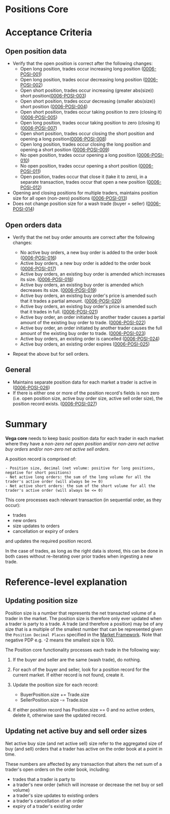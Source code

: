 # Positions Core

# Acceptance Criteria

## Open position data
- Verify that the open position is correct after the following changes:
  - Open long position, trades occur increasing long position (<a name="0006-POSI-001" href="#0006-POSI-001">0006-POSI-001</a>)
  - Open long position, trades occur decreasing long position (<a name="0006-POSI-002" href="#0006-POSI-002">0006-POSI-002</a>)
  - Open short position, trades occur increasing (greater abs(size)) short position(<a name="0006-POSI-003" href="#0006-POSI-003">0006-POSI-003</a>)
  - Open short position, trades occur decreasing (smaller abs(size)) short position (<a name="0006-POSI-004" href="#0006-POSI-004">0006-POSI-004</a>)
  - Open short position, trades occur taking position to zero (closing it) (<a name="0006-POSI-005" href="#0006-POSI-005">0006-POSI-005</a>)
  - Open long position, trades occur taking position to zero (closing it) (<a name="0006-POSI-007" href="#0006-POSI-007">0006-POSI-007</a>)
  - Open short position, trades occur closing the short position and opening a long position(<a name="0006-POSI-008" href="#0006-POSI-008">0006-POSI-008</a>)
  - Open long position, trades occur closing the long position and opening a short position (<a name="0006-POSI-009" href="#0006-POSI-009">0006-POSI-009</a>)
  - No open position, trades occur opening a long position (<a name="0006-POSI-010" href="#0006-POSI-010">0006-POSI-010</a>)
  - No open position, trades occur opening a short position (<a name="0006-POSI-011" href="#0006-POSI-011">0006-POSI-011</a>)
  - Open position, trades occur that close it (take it to zero), in a separate transaction, trades occur that open a new position (<a name="0006-POSI-012" href="#0006-POSI-012">0006-POSI-012</a>)
- Opening and closing positions for multiple traders, maintains position size for all open (non-zero) positions (<a name="0006-POSI-013" href="#0006-POSI-013">0006-POSI-013</a>)
- Does not change position size for a wash trade (buyer = seller) (<a name="0006-POSI-014" href="#0006-POSI-014">0006-POSI-014</a>)

## Open orders data
- Verify that the net buy order amounts are correct after the following changes:
  - No active buy orders, a new buy order is added to the order book (<a name="0006-POSI-016" href="#0006-POSI-016">0006-POSI-016</a>)
  - Active buy orders, a new buy order is added to the order book (<a name="0006-POSI-017" href="#0006-POSI-017">0006-POSI-017</a>)
  - Active buy orders, an existing buy order is amended which increases its size. (<a name="0006-POSI-018" href="#0006-POSI-018">0006-POSI-018</a>)
  - Active buy orders, an existing buy order is amended which decreases its size.  (<a name="0006-POSI-019" href="#0006-POSI-019">0006-POSI-019</a>)
  - Active buy orders, an existing buy order's price is amended such that it trades a partial amount. (<a name="0006-POSI-020" href="#0006-POSI-020">0006-POSI-020</a>)
  - Active buy orders, an existing buy order's price is amended such that it trades in full. (<a name="0006-POSI-021" href="#0006-POSI-021">0006-POSI-021</a>)
  - Active buy order, an order initiated by another trader causes a partial amount of the existing buy order to trade. (<a name="0006-POSI-022" href="#0006-POSI-022">0006-POSI-022</a>)
  - Active buy order, an order initiated by another trader causes the full amount of the existing buy order to trade. (<a name="0006-POSI-023" href="#0006-POSI-023">0006-POSI-023</a>)
  - Active buy orders, an existing order is cancelled (<a name="0006-POSI-024" href="#0006-POSI-024">0006-POSI-024</a>)
  - Active buy orders, an existing order expires (<a name="0006-POSI-025" href="#0006-POSI-025">0006-POSI-025</a>)

- Repeat the above but for sell orders.

## General

- Maintains separate position data for each market a trader is active in (<a name="0006-POSI-026" href="#0006-POSI-026">0006-POSI-026</a>)
- If there is either one or more of the position record's fields is non zero (i.e. open position size, active buy order size, active sell order size), the position record exists. (<a name="0006-POSI-027" href="#0006-POSI-027">0006-POSI-027</a>)

# Summary

**Vega core** needs to keep basic position data for each trader in each market where they have a *non-zero net open position* and/or *non-zero net active buy orders* and/or *non-zero net active sell orders*.

A position record is comprised of:

	- Position size, decimal (net volume: positive for long positions, negative for short positions)
	- Net active long orders: the sum of the long volume for all the trader's active order (will always be >= 0)
	- Net active short orders: the sum of the short volume for all the trader's active order (will always be <= 0)

This core processes each relevant transaction (in sequential order, as they occur):
- trades
- new orders
- size updates to orders
- cancellation or expiry of orders

and updates the required position record. 

In the case of trades, as long as the right data is stored, this can be done in both cases without re-iterating over prior trades when ingesting a new trade.

# Reference-level explanation

## Updating position size

Position size is a number that represents the net transacted volume of a trader in the market. The position size is therefore only ever updated when a trader is party to a trade. A trade (and therefore a position) may be of any size that is a multiple of the smallest number that can be represented given the `Position Decimal Places` specified in the [Market Framework](./0001-MKTF-market_framework.md). 
Note that negative PDP e.g. -2 means the smallest size is 100.

The Position core functionality processes each trade in the following way:

1. If the buyer and seller are the same (wash trade), do nothing.

1. For each of the buyer and seller, look for a position record for the current market. If either record is not found, create it.

1. Update the position size for each record:
	- BuyerPosition.size += Trade.size
	- SellerPosition.size -= Trade.size

1. If either position record has Position.size == 0 and no active orders, delete it, otherwise save the updated record.

## Updating net active buy and sell order sizes

Net active buy size (and net active sell) size refer to the aggregated size of buy (and sell) orders that a trader has active on the order book at a point in time. 

These numbers are affected by any transaction that alters the net sum of a trader's open orders on the order book, including:

- trades that a trader is party to
- a trader's new order (which will increase or decrease the net buy or sell volume)
- a trader's size updates to existing orders
- a trader's cancellation of an order
- expiry of a trader's existing order
